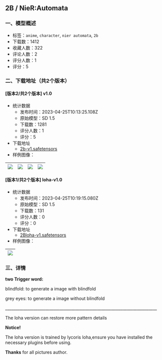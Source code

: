 ## 2B / NieR:Automata
### 一、模型概述

- 标签：`anime`, `character`, `nier automata`, `2b`
- 下载数：1412
- 收藏人数：322
- 评论人数：2
- 评分人数：1
- 评分：5

### 二、下载地址（共2个版本）

#### [版本2/共2个版本] v1.0

- 统计数据
  - 发布时间：2023-04-25T10:13:25.108Z
  - 原始模型：SD 1.5
  - 下载数：1281
  - 评分人数：1
  - 评分：5
- 下载地址
  - [2b-v1.safetensors](https://civitai.com/api/download/models/54834)
- 样例图像：

| <img src="https://image.civitai.com/xG1nkqKTMzGDvpLrqFT7WA/832cbba7-f429-4e20-e29c-5bdc39958900/width=450/593207.jpeg" /> | <img src="https://image.civitai.com/xG1nkqKTMzGDvpLrqFT7WA/d99b64df-fb24-409c-f546-2f9724719500/width=450/593206.jpeg" /> | <img src="https://image.civitai.com/xG1nkqKTMzGDvpLrqFT7WA/d8a15200-88d3-4509-4d28-ad430eaf7900/width=450/602222.jpeg" /> | <img src="https://image.civitai.com/xG1nkqKTMzGDvpLrqFT7WA/f33c54c2-352f-4a97-f6e2-9ea990182300/width=450/593208.jpeg" /> |
| ---- | ---- | ---- | ---- |

#### [版本1/共2个版本] loha-v1.0

- 统计数据
  - 发布时间：2023-04-25T10:19:15.080Z
  - 原始模型：SD 1.5
  - 下载数：131
  - 评分人数：0
  - 评分：0
- 下载地址
  - [2Bloha-v1.safetensors](https://civitai.com/api/download/models/54910)
- 样例图像：

| <img src="https://image.civitai.com/xG1nkqKTMzGDvpLrqFT7WA/aafe5e4b-75e6-4c42-341e-fc40b73e0600/width=450/593995.jpeg" /> |
| ---- |


### 三、详情
<p><strong>two Trigger word:</strong></p><p>blindfold: to generate a image with blindfold</p><p>grey eyes: to generate a image without blindfold</p><p></p><p>____________________________________________________________________________</p><p>The loha version can restore more pattern details</p><p><strong>Notice!</strong></p><p>The loha version is trained by lycoris loha,ensure you have installed the necessary plugins before using.</p><p><strong>Thanks</strong> for all pictures author.</p>